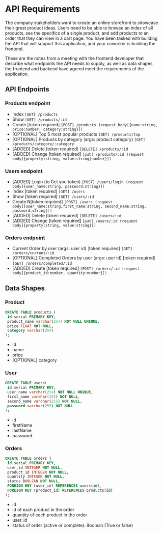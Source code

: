 # API Requirements

The company stakeholders want to create an online storefront to showcase their great product ideas. Users need to be able to browse an index of all products, see the specifics of a single product, and add products to an order that they can view in a cart page. You have been tasked with building the API that will support this application, and your coworker is building the frontend.

These are the notes from a meeting with the frontend developer that describe what endpoints the API needs to supply, as well as data shapes the frontend and backend have agreed meet the requirements of the application.

## API Endpoints

### Products endpoint

- Index `[GET] /products`
- Show `[GET] /products/:id`
- Create [token required] `[POST] /products (request body[{name:string, price:number, category:string}])`
- [OPTIONAL] Top 5 most popular products `[GET] /products/top`
- [OPTIONAL] Products by category (args: product category) `[GET] /products/category/:category`
- [ADDED] Delete [token required] `[DELETE] /products/:id`
- [ADDED] Change [token required] `[put] /products/:id (request body[{property:string, value:string|number}])`

### Users endpoint

- [ADDED] Login (to Get you token) `[POST] /users/login (request body[{user_name:string, password:string}])`
- Index [token required] `[GET] /users`
- Show [token required] `[GET] /users/:id`
- Create N[token required] `[POST] /users (request body[{user_name:string,first_name:string, second_name:string, password:string}])`
- [ADDED] Delete [token required] `[DELETE] /users/:id`
- [ADDED] Change [token required] `[put] /users/:id (request body[{property:string, value:string}])`

### Orders endpoint

- Current Order by user (args: user id) [token required] `[GET] /orders/current/:id`
- [OPTIONAL] Completed Orders by user (args: user id) [token required] `[GET] /orders/completed/:id`
- [ADDED] Create [token required] `[POST] /orders/:id (request body[{product_id:number, quantity:number}])`

## Data Shapes

### Product

```sql
CREATE TABLE products ( 
 id serial PRIMARY KEY,
 product_name varchar(254) NOT NULL UNIQUE,
 price FLOAT NOT NULL,
 category varchar(254)
);
```

- id
- name
- price
- [OPTIONAL] category

### User

```sql
CREATE TABLE users(
 id serial PRIMARY KEY,
 user_name varchar(254) NOT NULL UNIQUE,
 first_name varchar(255) NOT NULL,
 second_name varchar(255) NOT NULL,
 password varchar(255) NOT NULL 
);

```

- id
- firstName
- lastName
- password

### Orders

```sql
CREATE TABLE orders (
 id serial PRIMARY KEY,
 user_id INTEGER NOT NULL,
 product_id INTEGER NOT NULL,
 quantity INTEGER NOT NULL,
 status BOOLEAN NOT NULL,
 FOREIGN KEY (user_id) REFERENCES users(id),
 FOREIGN KEY (product_id) REFERENCES products(id)
);

```

- id
- id of each product in the order
- quantity of each product in the order
- user_id
- status of order (active or complete): Boolean (True or false)

